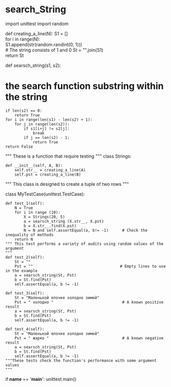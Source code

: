 # search_String
import unittest
import random

def creating_a_line(N):
    S1 = []  
    for i in range(N):                           
        S1.append(str(random.randint(0, 1)))   
        #  The string consists of 1 and 0
    St = "".join(S1)                               
    return St

def searsch_string(s1, s2):                     
# the search function substring within the string
    if len(s2) == 0:
        return True
    for i in range(len(s1) - len(s2) + 1):     
        for j in range(len(s2)):           
            if s1[i+j] != s2[j]:            
                break               
            if j == len(s2) - 1:            
                return True               
    return False
""" These is a function that require testing
"""
class Strings:
    
    def __init__(self, A, B):
        self.str__ = creating_a_line(A)
        self.pst = creating_a_line(B)
""" This class is designed to create a tuple of two rows
"""
    
class MyTestCase(unittest.TestCase):    
    
    def test_1(self):
        N = True
        for i in range (10):
            X = Strings(20, 5)
            a = searsch_string (X.str__, X.pst)
            b = X.str__.find(X.pst)
            N = N and self.assertEqual(a, b!= -1)      # Check the inequality of methods
        return N
    """ This test performs a variety of audits using random values of the argument
    """
    def test_2(self):
        St = ""                           
        Pst = ""                                      # Empty lines to use in the example
        a = searsch_string(St, Pst)
        b = St.find(Pst)
        self.assertEqual(a, b != -1)     

    def test_3(self):
        St = "Маленькой елочке холодно зимой"                            
        Pst = " холодно "                              # A known positive result
        a = searsch_string(St, Pst)
        b = St.find(Pst)
        self.assertEqual(a, b != -1)     
    
    def test_4(self):
        St = "Маленькой елочке холодно зимой"                            
        Pst = " жарко "                                # A known negative result
        a = searsch_string(St, Pst)
        b = St.find(Pst)
        self.assertEqual(a, b != -1)         
    """These tests check the function's performance with some argument values
    """  
if __name__ == '__main__':
    unittest.main()
